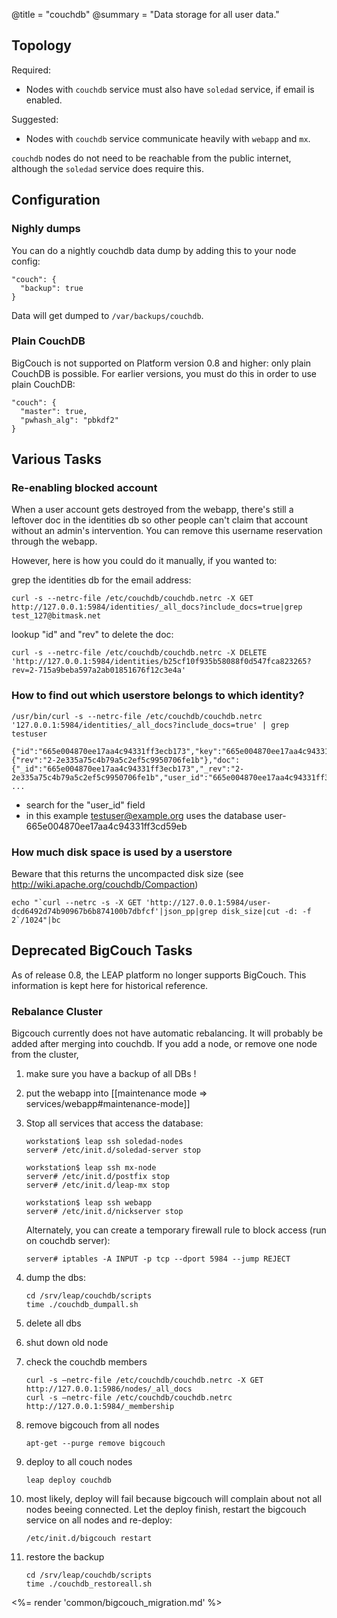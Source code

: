 @title = "couchdb"
@summary = "Data storage for all user data."

Topology
------------------------

Required:

* Nodes with `couchdb` service must also have `soledad` service, if email is enabled.

Suggested:

* Nodes with `couchdb` service communicate heavily with `webapp` and `mx`.

`couchdb` nodes do not need to be reachable from the public internet, although the `soledad` service does require this.

Configuration
----------------------------

### Nighly dumps

You can do a nightly couchdb data dump by adding this to your node config:

    "couch": {
      "backup": true
    }

Data will get dumped to `/var/backups/couchdb`.

### Plain CouchDB

BigCouch is not supported on Platform version 0.8 and higher: only plain CouchDB is possible. For earlier versions, you must do this in order to use plain CouchDB:

    "couch": {
      "master": true,
      "pwhash_alg": "pbkdf2"
    }

Various Tasks
-------------------------------------------------

### Re-enabling blocked account

When a user account gets destroyed from the webapp, there's still a leftover doc in the identities db so other people can't claim that account without an admin's intervention. You can remove this username reservation through the webapp.

However, here is how you could do it manually, if you wanted to:

grep the identities db for the email address:

    curl -s --netrc-file /etc/couchdb/couchdb.netrc -X GET http://127.0.0.1:5984/identities/_all_docs?include_docs=true|grep test_127@bitmask.net

lookup "id" and "rev" to delete the doc:

    curl -s --netrc-file /etc/couchdb/couchdb.netrc -X DELETE 'http://127.0.0.1:5984/identities/b25cf10f935b58088f0d547fca823265?rev=2-715a9beba597a2ab01851676f12c3e4a'

### How to find out which userstore belongs to which identity?

    /usr/bin/curl -s --netrc-file /etc/couchdb/couchdb.netrc '127.0.0.1:5984/identities/_all_docs?include_docs=true' | grep testuser

    {"id":"665e004870ee17aa4c94331ff3ecb173","key":"665e004870ee17aa4c94331ff3ecb173","value":{"rev":"2-2e335a75c4b79a5c2ef5c9950706fe1b"},"doc":{"_id":"665e004870ee17aa4c94331ff3ecb173","_rev":"2-2e335a75c4b79a5c2ef5c9950706fe1b","user_id":"665e004870ee17aa4c94331ff3cd59eb","address":"testuser@example.org","destination":"testuser@example.org","keys": ...

* search for the "user_id" field
* in this example testuser@example.org uses the database user-665e004870ee17aa4c94331ff3cd59eb


### How much disk space is used by a userstore

Beware that this returns the uncompacted disk size (see http://wiki.apache.org/couchdb/Compaction)

    echo "`curl --netrc -s -X GET 'http://127.0.0.1:5984/user-dcd6492d74b90967b6b874100b7dbfcf'|json_pp|grep disk_size|cut -d: -f 2`/1024"|bc


Deprecated BigCouch Tasks
-----------------------------------------

As of release 0.8, the LEAP platform no longer supports BigCouch. This information is kept here for historical reference.

### Rebalance Cluster

Bigcouch currently does not have automatic rebalancing.
It will probably be added after merging into couchdb.
If you add a node, or remove one node from the cluster,

1. make sure you have a backup of all DBs !

1. put the webapp into [[maintenance mode => services/webapp#maintenance-mode]]

1. Stop all services that access the database:

    ```
    workstation$ leap ssh soledad-nodes
    server# /etc/init.d/soledad-server stop

    workstation$ leap ssh mx-node
    server# /etc/init.d/postfix stop
    server# /etc/init.d/leap-mx stop

    workstation$ leap ssh webapp
    server# /etc/init.d/nickserver stop
    ```

    Alternately, you can create a temporary firewall rule to block access (run on couchdb server):

    ```
    server# iptables -A INPUT -p tcp --dport 5984 --jump REJECT
    ```

1. dump the dbs:

    ```
    cd /srv/leap/couchdb/scripts
    time ./couchdb_dumpall.sh
    ```

1. delete all dbs

1. shut down old node

1. check the couchdb members

    ```
    curl -s —netrc-file /etc/couchdb/couchdb.netrc -X GET http://127.0.0.1:5986/nodes/_all_docs
    curl -s —netrc-file /etc/couchdb/couchdb.netrc http://127.0.0.1:5984/_membership
    ```

1. remove bigcouch from all nodes

    ```
    apt-get --purge remove bigcouch
    ```

1. deploy to all couch nodes

    ```
    leap deploy couchdb
    ```

1. most likely, deploy will fail because bigcouch will complain about not all nodes beeing connected. Let the deploy finish, restart the bigcouch service on all nodes and re-deploy:

    ```
    /etc/init.d/bigcouch restart
    ```

1. restore the backup

    ```
    cd /srv/leap/couchdb/scripts
    time ./couchdb_restoreall.sh
    ```

<%= render 'common/bigcouch_migration.md' %>
